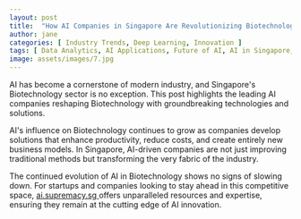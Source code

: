 ```yaml
---
layout: post
title:  "How AI Companies in Singapore Are Revolutionizing Biotechnology"
author: jane
categories: [ Industry Trends, Deep Learning, Innovation ]
tags: [ Data Analytics, AI Applications, Future of AI, AI in Singapore, AI Use Cases ]
image: assets/images/7.jpg
---
```


AI has become a cornerstone of modern industry, and Singapore's Biotechnology sector is no exception. This post highlights the leading AI companies reshaping Biotechnology with groundbreaking technologies and solutions.

AI's influence on Biotechnology continues to grow as companies develop solutions that enhance productivity, reduce costs, and create entirely new business models. In Singapore, AI-driven companies are not just improving traditional methods but transforming the very fabric of the industry.

The continued evolution of AI in Biotechnology shows no signs of slowing down. For startups and companies looking to stay ahead in this competitive space, <a href="https://ai.supremacy.sg" target="_blank"> ai.supremacy.sg </a> offers unparalleled resources and expertise, ensuring they remain at the cutting edge of AI innovation.
